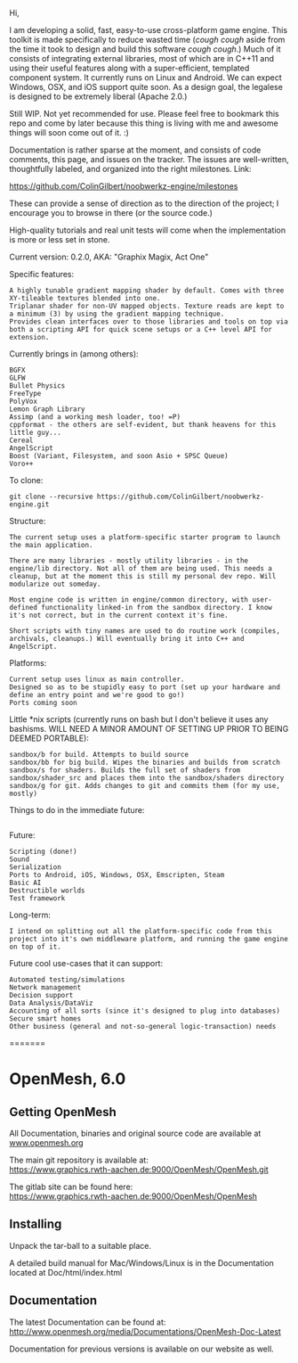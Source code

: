Hi,


I am developing a solid, fast, easy-to-use cross-platform game engine. This toolkit is made specifically to reduce wasted time (*cough cough* aside from the time it took to design and build this software *cough cough*.) Much of it consists of integrating external libraries, most of which are in C++11 and using their useful features along with a super-efficient, templated component system. It currently runs on Linux and Android. We can expect Windows, OSX, and iOS support quite soon. As a design goal, the legalese is designed to be extremely liberal (Apache 2.0.)

Still WIP. Not yet recommended for use. Please feel free to bookmark this repo and come by later because this thing is living with me and awesome things will soon come out of it. :)

Documentation is rather sparse at the moment, and consists of code comments, this page, and issues on the tracker. The issues are well-written, thoughtfully labeled, and organized into the right milestones. Link:

https://github.com/ColinGilbert/noobwerkz-engine/milestones

These can provide a sense of direction as to the direction of the project; I encourage you to browse in there (or the source code.)

High-quality tutorials and real unit tests will come when the implementation is more or less set in stone.

Current version: 0.2.0, AKA: "Graphix Magix, Act One"

Specific features:
```
A highly tunable gradient mapping shader by default. Comes with three XY-tileable textures blended into one.
Triplanar shader for non-UV mapped objects. Texture reads are kept to a minimum (3) by using the gradient mapping technique.
Provides clean interfaces over to those libraries and tools on top via both a scripting API for quick scene setups or a C++ level API for extension.
```

Currently brings in (among others):
```
BGFX
GLFW
Bullet Physics
FreeType
PolyVox
Lemon Graph Library 
Assimp (and a working mesh loader, too! =P)
cppformat - the others are self-evident, but thank heavens for this little guy...
Cereal
AngelScript
Boost (Variant, Filesystem, and soon Asio + SPSC Queue)
Voro++
```

To clone:
```
git clone --recursive https://github.com/ColinGilbert/noobwerkz-engine.git
```

Structure:
```
The current setup uses a platform-specific starter program to launch the main application.

There are many libraries - mostly utility libraries - in the engine/lib directory. Not all of them are being used. This needs a cleanup, but at the moment this is still my personal dev repo. Will modularize out someday.

Most engine code is written in engine/common directory, with user-defined functionality linked-in from the sandbox directory. I know it's not correct, but in the current context it's fine.

Short scripts with tiny names are used to do routine work (compiles, archivals, cleanups.) Will eventually bring it into C++ and AngelScript.
```

Platforms:
```
Current setup uses linux as main controller.
Designed so as to be stupidly easy to port (set up your hardware and define an entry point and we're good to go!)
Ports coming soon
```

Little *nix scripts (currently runs on bash but I don't believe it uses any bashisms. WILL NEED A MINOR AMOUNT OF SETTING UP PRIOR TO BEING DEEMED PORTABLE):
```
sandbox/b for build. Attempts to build source
sandbox/bb for big build. Wipes the binaries and builds from scratch
sandbox/s for shaders. Builds the full set of shaders from sandbox/shader_src and places them into the sandbox/shaders directory
sandbox/g for git. Adds changes to git and commits them (for my use, mostly)
```

Things to do in the immediate future:
```

```

Future:
```
Scripting (done!)
Sound
Serialization
Ports to Android, iOS, Windows, OSX, Emscripten, Steam
Basic AI
Destructible worlds
Test framework
```

Long-term:
```
I intend on splitting out all the platform-specific code from this project into it's own middleware platform, and running the game engine on top of it.
```

Future cool use-cases that it can support:
```
Automated testing/simulations
Network management
Decision support
Data Analysis/DataViz
Accounting of all sorts (since it's designed to plug into databases)
Secure smart homes
Other business (general and not-so-general logic-transaction) needs
```
=======
# OpenMesh, 6.0


## Getting OpenMesh
All Documentation, binaries and original source code are available at www.openmesh.org  

The main git repository is available at:  
https://www.graphics.rwth-aachen.de:9000/OpenMesh/OpenMesh.git  

The gitlab site can be found here:  
https://www.graphics.rwth-aachen.de:9000/OpenMesh/OpenMesh  

## Installing
Unpack the tar-ball to a suitable place.  


A detailed build manual for Mac/Windows/Linux is in the Documentation   
located at Doc/html/index.html   

## Documentation

The latest Documentation can be found at:  
http://www.openmesh.org/media/Documentations/OpenMesh-Doc-Latest  

Documentation for previous versions is available on our website as well.  

